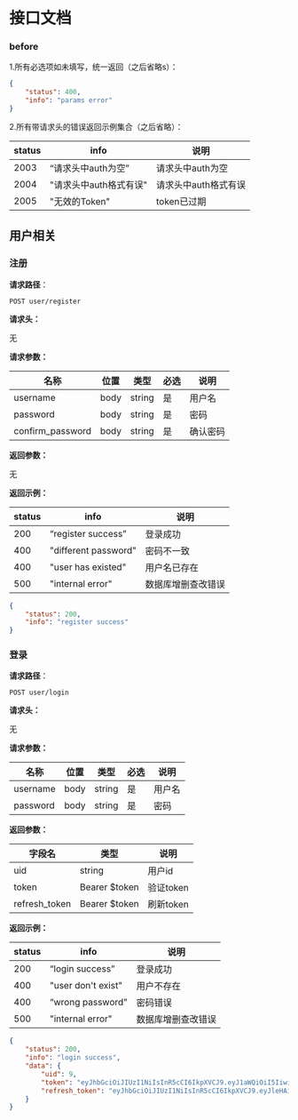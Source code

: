 # 接口文档

### before

1.所有必选项如未填写，统一返回（之后省略s）：

```json
{
    "status": 400,
    "info": "params error"
}
```

2.所有带请求头的错误返回示例集合（之后省略）：

| status | info                   | 说明                 |
| ------ | ---------------------- | -------------------- |
| 2003   | “请求头中auth为空”     | 请求头中auth为空     |
| 2004   | "请求头中auth格式有误" | 请求头中auth格式有误 |
| 2005   | "无效的Token"          | token已过期          |

## 用户相关

### 注册

**请求路径**：

```http
POST user/register
```

**请求头：**

无

**请求参数：**

| 名称             | 位置 | 类型   | 必选 | 说明     |
| ---------------- | ---- | ------ | ---- | -------- |
| username         | body | string | 是   | 用户名   |
| password         | body | string | 是   | 密码     |
| confirm_password | body | string | 是   | 确认密码 |

**返回参数：**

无

**返回示例：**

| status | info                 | 说明                         |
| ------ | -------------------- | ---------------------------- |
| 200    | “register success”   | 登录成功                     |
| 400    | "different password" | 密码不一致                   |
| 400    | "user has existed"   | 用户名已存在                 |
| 500    | "internal error"     | 数据库增删查改错误 |

```json
{
    "status": 200,
    "info": "register success"
}
```

### 登录

**请求路径**：

```http
POST user/login
```

**请求头：**

无

**请求参数：**

| 名称     | 位置 | 类型   | 必选 | 说明   |
| -------- | ---- | ------ | ---- | ------ |
| username | body | string | 是   | 用户名 |
| password | body | string | 是   | 密码   |

**返回参数：**

| 字段名        | 类型          | 说明      |
| ------------- | ------------- | --------- |
| uid           | string        | 用户id    |
| token         | Bearer $token | 验证token |
| refresh_token | Bearer $token | 刷新token |

**返回示例：**

| status | info               | 说明               |
| ------ | ------------------ | ------------------ |
| 200    | “login success”    | 登录成功           |
| 400    | "user don't exist" | 用户不存在         |
| 400    | “wrong password"   | 密码错误           |
| 500    | "internal error"   | 数据库增删查改错误 |

```json
{
    "status": 200,
    "info": "login success",
    "data": {
        "uid": 9,
        "token": "eyJhbGciOiJIUzI1NiIsInR5cCI6IkpXVCJ9.eyJ1aWQiOiI5IiwiZXhwIjoxNjczODc4OTczLCJpc3MiOiJZSlgifQ.TVAW3nNgqc8ROnBQACOkLxnu1qqJ9DcUGX684-5pHlY",
        "refresh_token": "eyJhbGciOiJIUzI1NiIsInR5cCI6IkpXVCJ9.eyJleHAiOjE3MDU0MTEzNzMsImlzcyI6IllKWCJ9.4GhEDBx6agW2wK_o1-gFuCIifRyWqMwLSKR2VXWueJ8"
    }
}
```

